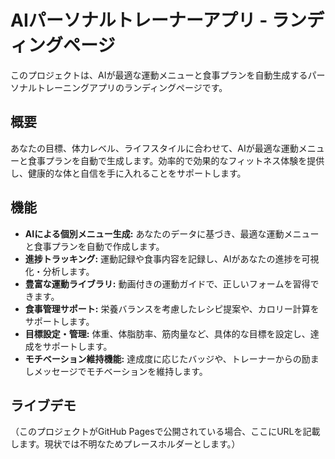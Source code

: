 # AIパーソナルトレーナーアプリ - ランディングページ

このプロジェクトは、AIが最適な運動メニューと食事プランを自動生成するパーソナルトレーニングアプリのランディングページです。

## 概要

あなたの目標、体力レベル、ライフスタイルに合わせて、AIが最適な運動メニューと食事プランを自動で生成します。効率的で効果的なフィットネス体験を提供し、健康的な体と自信を手に入れることをサポートします。

## 機能

-   **AIによる個別メニュー生成:** あなたのデータに基づき、最適な運動メニューと食事プランを自動で作成します。
-   **進捗トラッキング:** 運動記録や食事内容を記録し、AIがあなたの進捗を可視化・分析します。
-   **豊富な運動ライブラリ:** 動画付きの運動ガイドで、正しいフォームを習得できます。
-   **食事管理サポート:** 栄養バランスを考慮したレシピ提案や、カロリー計算をサポートします。
-   **目標設定・管理:** 体重、体脂肪率、筋肉量など、具体的な目標を設定し、達成をサポートします。
-   **モチベーション維持機能:** 達成度に応じたバッジや、トレーナーからの励ましメッセージでモチベーションを維持します。

## ライブデモ

（このプロジェクトがGitHub Pagesで公開されている場合、ここにURLを記載します。現状では不明なためプレースホルダーとします。）
